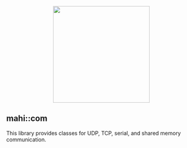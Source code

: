 <p align="center">
<img src="https://github.com/mahilab/mahi-com/blob/master/mahi-com.png" width="256"> 
</p>

## mahi::com

This library provides classes for UDP, TCP, serial, and shared memory communication.
